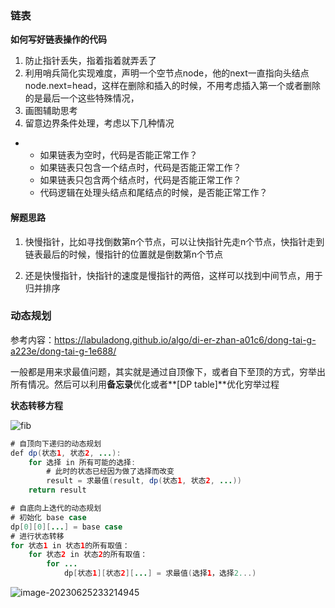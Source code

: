 ### 链表

**如何写好链表操作的代码**

1. 防止指针丢失，指着指着就弄丢了
2. 利用哨兵简化实现难度，声明一个空节点node，他的next一直指向头结点node.next=head，这样在删除和插入的时候，不用考虑插入第一个或者删除的是最后一个这些特殊情况，
3. 画图辅助思考
4. 留意边界条件处理，考虑以下几种情况

- - 如果链表为空时，代码是否能正常工作？
  - 如果链表只包含一个结点时，代码是否能正常工作？
  - 如果链表只包含两个结点时，代码是否能正常工作？
  - 代码逻辑在处理头结点和尾结点的时候，是否能正常工作？

#### 解题思路

1. 快慢指针，比如寻找倒数第n个节点，可以让快指针先走n个节点，快指针走到链表最后的时候，慢指针的位置就是倒数第n个节点

2. 还是快慢指针，快指针的速度是慢指针的两倍，这样可以找到中间节点，用于归并排序







### 动态规划

参考内容：https://labuladong.github.io/algo/di-er-zhan-a01c6/dong-tai-g-a223e/dong-tai-g-1e688/

一般都是用来求最值问题，其实就是通过自顶像下，或者自下至顶的方式，穷举出所有情况。然后可以利用**备忘录**优化或者**[DP table]**优化穷举过程

**状态转移方程**

![fib](E:\学习资料\笔记\Java-Docs\图片\fib.png)

```java
# 自顶向下递归的动态规划
def dp(状态1, 状态2, ...):
    for 选择 in 所有可能的选择:
        # 此时的状态已经因为做了选择而改变
        result = 求最值(result, dp(状态1, 状态2, ...))
    return result

# 自底向上迭代的动态规划
# 初始化 base case
dp[0][0][...] = base case
# 进行状态转移
for 状态1 in 状态1的所有取值：
    for 状态2 in 状态2的所有取值：
        for ...
            dp[状态1][状态2][...] = 求最值(选择1，选择2...)

```

![image-20230625233214945](C:\Users\YXG\AppData\Roaming\Typora\typora-user-images\image-20230625233214945.png)